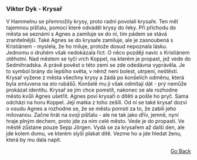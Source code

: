 ### Viktor Dyk - Krysař

V Hammelnu se přemnožily krysy, proto radní povolali krysaře. Ten měl tajemnou píšťalu, pomocí které odváděl krysy do řeky. Při příchodu do města se seznámí s Agnes a zamiluje se do ní, tím pádem se stává zranitelnější. Také Agnes se do krysaře zamiluje, ale je zasnoubená s Kristiánem - myslela, že ho miluje, protože dosud nepoznala lásku. Jednomu o druhém však nedokázala říct. O něco později navíc s Kristiánem otěhotní.
Nad městem se tyčí vrch Koppel, na kterém je propast, jež vede do Sedmihradska. A právě pověst o této zemi se zde odedávna vyprávěla. Je to symbol brány do lepšího světa, v němž není bolest, utrpení, neštěstí.
Krysař vyžene z města všechny krysy a žádá po konšelích odměnu, která byla smluvena na sto rubášů. Konšelé mu ji však odmítají dát - prý nemůže prokázat identitu. Krysař se jim chce pomstít, nakonec se ale rozhodne město kvůli Agnes ušetřit.
Agnes poví krysaři o dítěti a pošle ho pryč. Sama odchází na horu Koppel. Její matka z toho zešílí. Od ní se také krysař dozví o osudu Agnes a rozhodne se, že se městu pomstí za to, že zabili jeho milovanou. Začne hrát na svoji píšťalu - ale ne tak jako dřív, jemně, nyní hraje plným dechem, proto jde za ním celé město. Vede je do propasti. Ve městě zůstane pouze Sepp Jörgen. Vydá se za krysařem až další den, ale jde kolem domu, ve kterém slyší plakat dítě. Vezme ho a jde hledat ženu, která by mu dala napít.

<p align="right">
  <a href="https://github.com/neostetic/maturita">Go Back</a>
</p>

